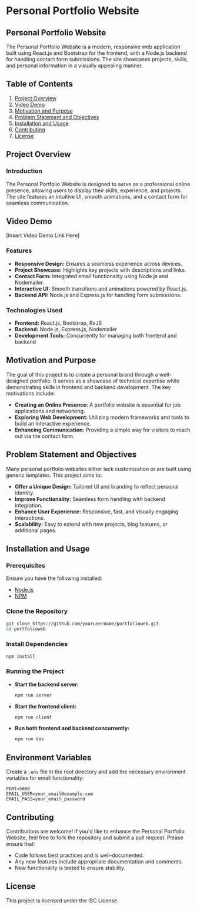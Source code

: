 # Personal Portfolio Website

## Personal Portfolio Website

The Personal Portfolio Website is a modern, responsive web application built using React.js and Bootstrap for the frontend, with a Node.js backend for handling contact form submissions. The site showcases projects, skills, and personal information in a visually appealing manner.

## Table of Contents

1. [Project Overview](#project-overview)
2. [Video Demo](#video-demo)
3. [Motivation and Purpose](#motivation-and-purpose)
4. [Problem Statement and Objectives](#problem-statement-and-objectives)
5. [Installation and Usage](#installation-and-usage)
6. [Contributing](#contributing)
7. [License](#license)

## Project Overview

### Introduction

The Personal Portfolio Website is designed to serve as a professional online presence, allowing users to display their skills, experience, and projects. The site features an intuitive UI, smooth animations, and a contact form for seamless communication.

## Video Demo

[Insert Video Demo Link Here]

### Features

- **Responsive Design:** Ensures a seamless experience across devices.
- **Project Showcase:** Highlights key projects with descriptions and links.
- **Contact Form:** Integrated email functionality using Node.js and Nodemailer.
- **Interactive UI:** Smooth transitions and animations powered by React.js.
- **Backend API:** Node.js and Express.js for handling form submissions.

### Technologies Used

- **Frontend:** React.js, Bootstrap, RxJS
- **Backend:** Node.js, Express.js, Nodemailer
- **Development Tools:** Concurrently for managing both frontend and backend

## Motivation and Purpose

The goal of this project is to create a personal brand through a well-designed portfolio. It serves as a showcase of technical expertise while demonstrating skills in frontend and backend development. The key motivations include:

- **Creating an Online Presence:** A portfolio website is essential for job applications and networking.
- **Exploring Web Development:** Utilizing modern frameworks and tools to build an interactive experience.
- **Enhancing Communication:** Providing a simple way for visitors to reach out via the contact form.

## Problem Statement and Objectives

Many personal portfolio websites either lack customization or are built using generic templates. This project aims to:

- **Offer a Unique Design:** Tailored UI and branding to reflect personal identity.
- **Improve Functionality:** Seamless form handling with backend integration.
- **Enhance User Experience:** Responsive, fast, and visually engaging interactions.
- **Scalability:** Easy to extend with new projects, blog features, or additional pages.

## Installation and Usage

### Prerequisites

Ensure you have the following installed:

- [Node.js](https://nodejs.org/)
- [NPM](https://www.npmjs.com/)

### Clone the Repository

```sh
git clone https://github.com/yourusername/portfolioweb.git
cd portfolioweb
```

### Install Dependencies

```sh
npm install
```

### Running the Project

- **Start the backend server:**
  ```sh
  npm run server
  ```
- **Start the frontend client:**
  ```sh
  npm run client
  ```
- **Run both frontend and backend concurrently:**
  ```sh
  npm run dev
  ```

## Environment Variables

Create a `.env` file in the root directory and add the necessary environment variables for email functionality:

```env
PORT=5000
EMAIL_USER=your_email@example.com
EMAIL_PASS=your_email_password
```

## Contributing

Contributions are welcome! If you'd like to enhance the Personal Portfolio Website, feel free to fork the repository and submit a pull request. Please ensure that:

- Code follows best practices and is well-documented.
- Any new features include appropriate documentation and comments.
- New functionality is tested to ensure stability.

## License

This project is licensed under the ISC License.

